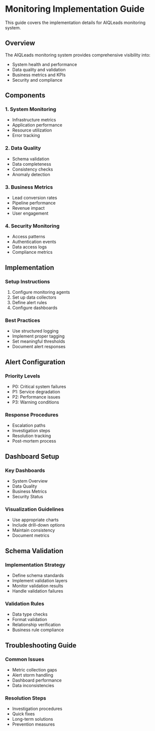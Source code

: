 # Monitoring Implementation Guide

This guide covers the implementation details for AIQLeads monitoring system.

## Overview

The AIQLeads monitoring system provides comprehensive visibility into:
- System health and performance
- Data quality and validation
- Business metrics and KPIs
- Security and compliance

## Components

### 1. System Monitoring
- Infrastructure metrics
- Application performance
- Resource utilization
- Error tracking

### 2. Data Quality
- Schema validation
- Data completeness
- Consistency checks
- Anomaly detection

### 3. Business Metrics
- Lead conversion rates
- Pipeline performance
- Revenue impact
- User engagement

### 4. Security Monitoring
- Access patterns
- Authentication events
- Data access logs
- Compliance metrics

## Implementation

### Setup Instructions
1. Configure monitoring agents
2. Set up data collectors
3. Define alert rules
4. Configure dashboards

### Best Practices
- Use structured logging
- Implement proper tagging
- Set meaningful thresholds
- Document alert responses

## Alert Configuration

### Priority Levels
- P0: Critical system failures
- P1: Service degradation
- P2: Performance issues
- P3: Warning conditions

### Response Procedures
- Escalation paths
- Investigation steps
- Resolution tracking
- Post-mortem process

## Dashboard Setup

### Key Dashboards
- System Overview
- Data Quality
- Business Metrics
- Security Status

### Visualization Guidelines
- Use appropriate charts
- Include drill-down options
- Maintain consistency
- Document metrics

## Schema Validation

### Implementation Strategy
- Define schema standards
- Implement validation layers
- Monitor validation results
- Handle validation failures

### Validation Rules
- Data type checks
- Format validation
- Relationship verification
- Business rule compliance

## Troubleshooting Guide

### Common Issues
- Metric collection gaps
- Alert storm handling
- Dashboard performance
- Data inconsistencies

### Resolution Steps
- Investigation procedures
- Quick fixes
- Long-term solutions
- Prevention measures